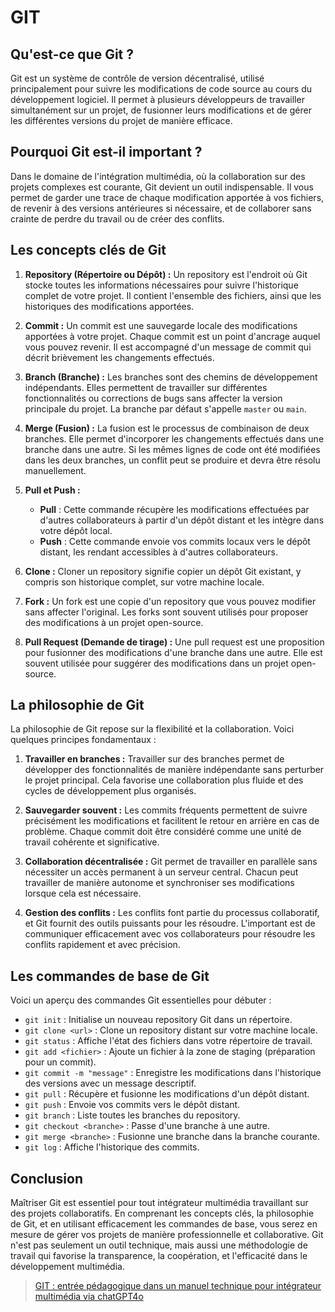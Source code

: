 #  GIT

## Qu'est-ce que Git ?

Git est un système de contrôle de version décentralisé, utilisé principalement pour suivre les modifications de code source au cours du développement logiciel. Il permet à plusieurs développeurs de travailler simultanément sur un projet, de fusionner leurs modifications et de gérer les différentes versions du projet de manière efficace.

## Pourquoi Git est-il important ?

Dans le domaine de l'intégration multimédia, où la collaboration sur des projets complexes est courante, Git devient un outil indispensable. Il vous permet de garder une trace de chaque modification apportée à vos fichiers, de revenir à des versions antérieures si nécessaire, et de collaborer sans crainte de perdre du travail ou de créer des conflits.

## Les concepts clés de Git

1. **Repository (Répertoire ou Dépôt) :**
   Un repository est l'endroit où Git stocke toutes les informations nécessaires pour suivre l'historique complet de votre projet. Il contient l'ensemble des fichiers, ainsi que les historiques des modifications apportées.

2. **Commit :**
   Un commit est une sauvegarde locale des modifications apportées à votre projet. Chaque commit est un point d'ancrage auquel vous pouvez revenir. Il est accompagné d'un message de commit qui décrit brièvement les changements effectués.

3. **Branch (Branche) :**
   Les branches sont des chemins de développement indépendants. Elles permettent de travailler sur différentes fonctionnalités ou corrections de bugs sans affecter la version principale du projet. La branche par défaut s'appelle `master` ou `main`.

4. **Merge (Fusion) :**
   La fusion est le processus de combinaison de deux branches. Elle permet d'incorporer les changements effectués dans une branche dans une autre. Si les mêmes lignes de code ont été modifiées dans les deux branches, un conflit peut se produire et devra être résolu manuellement.

5. **Pull et Push :**
   - **Pull** : Cette commande récupère les modifications effectuées par d'autres collaborateurs à partir d'un dépôt distant et les intègre dans votre dépôt local.
   - **Push** : Cette commande envoie vos commits locaux vers le dépôt distant, les rendant accessibles à d'autres collaborateurs.

6. **Clone :**
   Cloner un repository signifie copier un dépôt Git existant, y compris son historique complet, sur votre machine locale.

7. **Fork :**
   Un fork est une copie d'un repository que vous pouvez modifier sans affecter l'original. Les forks sont souvent utilisés pour proposer des modifications à un projet open-source.

8. **Pull Request (Demande de tirage) :**
   Une pull request est une proposition pour fusionner des modifications d'une branche dans une autre. Elle est souvent utilisée pour suggérer des modifications dans un projet open-source.

## La philosophie de Git

La philosophie de Git repose sur la flexibilité et la collaboration. Voici quelques principes fondamentaux :

1. **Travailler en branches :** Travailler sur des branches permet de développer des fonctionnalités de manière indépendante sans perturber le projet principal. Cela favorise une collaboration plus fluide et des cycles de développement plus organisés.

2. **Sauvegarder souvent :** Les commits fréquents permettent de suivre précisément les modifications et facilitent le retour en arrière en cas de problème. Chaque commit doit être considéré comme une unité de travail cohérente et significative.

3. **Collaboration décentralisée :** Git permet de travailler en parallèle sans nécessiter un accès permanent à un serveur central. Chacun peut travailler de manière autonome et synchroniser ses modifications lorsque cela est nécessaire.

4. **Gestion des conflits :** Les conflits font partie du processus collaboratif, et Git fournit des outils puissants pour les résoudre. L'important est de communiquer efficacement avec vos collaborateurs pour résoudre les conflits rapidement et avec précision.

## Les commandes de base de Git

Voici un aperçu des commandes Git essentielles pour débuter :

- `git init` : Initialise un nouveau repository Git dans un répertoire.
- `git clone <url>` : Clone un repository distant sur votre machine locale.
- `git status` : Affiche l'état des fichiers dans votre répertoire de travail.
- `git add <fichier>` : Ajoute un fichier à la zone de staging (préparation pour un commit).
- `git commit -m "message"` : Enregistre les modifications dans l'historique des versions avec un message descriptif.
- `git pull` : Récupère et fusionne les modifications d'un dépôt distant.
- `git push` : Envoie vos commits vers le dépôt distant.
- `git branch` : Liste toutes les branches du repository.
- `git checkout <branche>` : Passe d'une branche à une autre.
- `git merge <branche>` : Fusionne une branche dans la branche courante.
- `git log` : Affiche l'historique des commits.

## Conclusion

Maîtriser Git est essentiel pour tout intégrateur multimédia travaillant sur des projets collaboratifs. En comprenant les concepts clés, la philosophie de Git, et en utilisant efficacement les commandes de base, vous serez en mesure de gérer vos projets de manière professionnelle et collaborative. Git n'est pas seulement un outil technique, mais aussi une méthodologie de travail qui favorise la transparence, la coopération, et l'efficacité dans le développement multimédia.

> [ GIT : entrée pédagogique dans un manuel technique pour intégrateur multimédia via chatGPT4o](https://chatgpt.com/share/aec11899-362a-4cbb-a84a-b4b88c417d2c)
